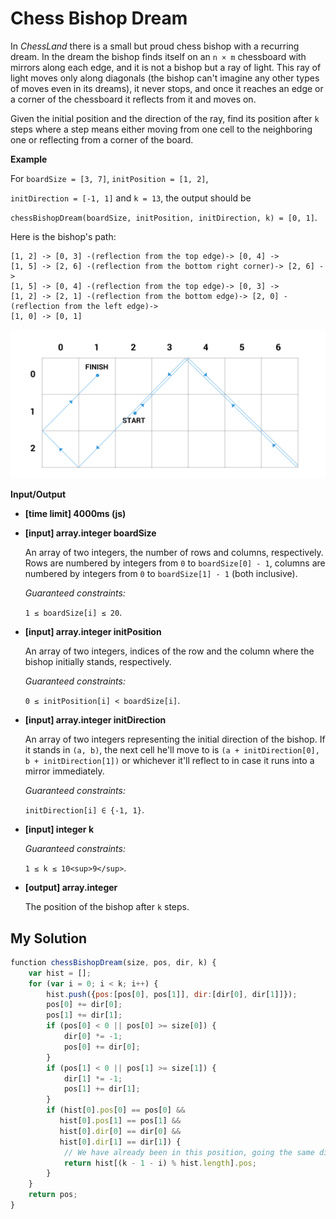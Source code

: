 # Chess Bishop Dream
﻿In _ChessLand_ there is a small but proud chess bishop with a recurring dream. In the dream the bishop finds itself on an `n × m` chessboard with mirrors along each edge, and it is not a bishop but a ray of light. This ray of light moves only along diagonals (the bishop can't imagine any other types of moves even in its dreams), it never stops, and once it reaches an edge or a corner of the chessboard it reflects from it and moves on.

Given the initial position and the direction of the ray, find its position after `k` steps where a step means either moving from one cell to the neighboring one or reflecting from a corner of the board.

**Example**

For `boardSize = [3, 7]`, `initPosition = [1, 2]`,

`initDirection = [-1, 1]` and `k = 13`, the output should be

`chessBishopDream(boardSize, initPosition, initDirection, k) = [0, 1]`.

Here is the bishop's path:

```
[1, 2] -> [0, 3] -(reflection from the top edge)-> [0, 4] -> 
[1, 5] -> [2, 6] -(reflection from the bottom right corner)-> [2, 6] ->
[1, 5] -> [0, 4] -(reflection from the top edge)-> [0, 3] ->
[1, 2] -> [2, 1] -(reflection from the bottom edge)-> [2, 0] -(reflection from the left edge)->
[1, 0] -> [0, 1]

```

![](images/example.png)

**Input/Output**

*   **[time limit] 4000ms (js)**

*   **[input] array.integer boardSize**

    An array of two integers, the number of rows and columns, respectively. Rows are numbered by integers from `0` to `boardSize[0] - 1`, columns are numbered by integers from `0` to `boardSize[1] - 1` (both inclusive).

    _Guaranteed constraints:_

    `1 ≤ boardSize[i] ≤ 20`.

*   **[input] array.integer initPosition**

    An array of two integers, indices of the row and the column where the bishop initially stands, respectively.

    _Guaranteed constraints:_

    `0 ≤ initPosition[i] < boardSize[i]`.

*   **[input] array.integer initDirection**

    An array of two integers representing the initial direction of the bishop. If it stands in `(a, b)`, the next cell he'll move to is `(a + initDirection[0], b + initDirection[1])` or whichever it'll reflect to in case it runs into a mirror immediately.

    _Guaranteed constraints:_

    `initDirection[i] ∈ {-1, 1}`.

*   **[input] integer k**

    _Guaranteed constraints:_

    `1 ≤ k ≤ 10<sup>9</sup>`.

*   **[output] array.integer**

    The position of the bishop after `k` steps.


## My Solution
```javascript
﻿function chessBishopDream(size, pos, dir, k) {
    var hist = [];
    for (var i = 0; i < k; i++) {
        hist.push({pos:[pos[0], pos[1]], dir:[dir[0], dir[1]]});
        pos[0] += dir[0];
        pos[1] += dir[1];
        if (pos[0] < 0 || pos[0] >= size[0]) {
            dir[0] *= -1;
            pos[0] += dir[0];
        }
        if (pos[1] < 0 || pos[1] >= size[1]) {
            dir[1] *= -1;
            pos[1] += dir[1];
        }
        if (hist[0].pos[0] == pos[0] &&
           hist[0].pos[1] == pos[1] &&
           hist[0].dir[0] == dir[0] &&
           hist[0].dir[1] == dir[1]) {
            // We have already been in this position, going the same direction. We are in a cycle.
            return hist[(k - 1 - i) % hist.length].pos;
        }
    }
    return pos;
}
​
```
